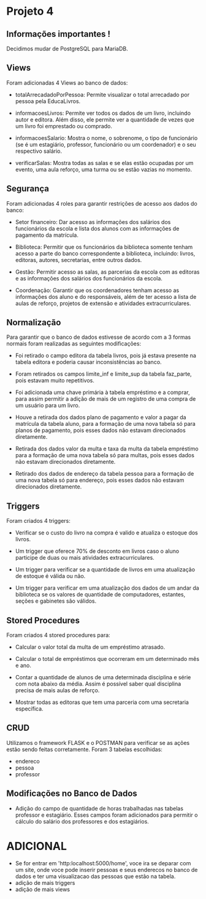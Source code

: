 # Projeto 4

## Informações importantes !

Decidimos mudar de PostgreSQL para MariaDB.

## Views

Foram adicionadas 4 Views ao banco de dados:

- totalArrecadadoPorPessoa: Permite visualizar o total arrecadado por pessoa pela EducaLivros.

- informacoesLivros: Permite ver todos os dados de um livro, incluindo autor e editora. Além disso, ele permite ver a quantidade de vezes que um livro foi emprestado ou comprado.

- informacoesSalario: Mostra o nome, o sobrenome, o tipo de funcionário (se é um estagiário, professor, funcionário ou um coordenador) e o seu respectivo salário.

- verificarSalas: Mostra todas as salas e se elas estão ocupadas por um evento, uma aula reforço, uma turma ou se estão vazias no momento.

## Segurança

Foram adicionadas 4 roles para garantir restrições de acesso aos dados do banco:

- Setor financeiro: Dar acesso as informações dos salários dos funcionários da escola e lista dos alunos com as informações de pagamento da matrícula.

- Biblioteca: Permitir que os funcionários da biblioteca somente tenham acesso a parte do banco correspondente a biblioteca, incluindo: livros, editoras, autores, secretarias, entre outros dados.

- Gestão: Permitir acesso as salas, as parcerias da escola com as editoras e as informações dos salários dos funcionários da escola.

- Coordenação: Garantir que os coordenadores tenham acesso as informações dos aluno e do responsáveis, além de ter acesso a lista de aulas de reforço, projetos de extensão e atividades extracurriculares.

## Normalização

Para garantir que o banco de dados estivesse de acordo com a 3 formas normais foram realizadas as seguintes modificações:

- Foi retirado o campo editora da tabela livros, pois já estava presente na tabela editora e poderia causar inconsistências ao banco.

- Foram retirados os campos limite_inf e limite_sup da tabela faz_parte, pois estavam muito repetitivos.

- Foi adicionada uma chave primária à tabela empréstimo e a comprar, para assim permitir a adição de mais de um registro de uma compra de um usuário para um livro. 

- Houve a retirada dos dados plano de pagamento e valor a pagar da matrícula da tabela aluno, para a formação de uma nova tabela só para planos de pagamento, pois esses dados não estavam direcionados diretamente.

- Retirada dos dados valor da multa e taxa da multa da tabela empréstimo para a formação de uma nova tabela só para multas, pois esses dados não estavam direcionados diretamente.

- Retirado dos dados de endereço da tabela pessoa para a formação de uma nova tabela só para endereço, pois esses dados não estavam direcionados diretamente.

## Triggers

Foram criados 4 triggers:

- Verificar se o custo do livro na compra é valido e atualiza o estoque dos livros.

- Um trigger que oferece 70% de desconto em livros caso o aluno participe de duas ou mais atividades extracurriculares.

- Um trigger para verificar se a quantidade de livros em uma atualização de estoque é válida ou não.

- Um trigger para verificar em uma atualização dos dados de um andar da biblioteca se os valores de quantidade de computadores, estantes, seções e gabinetes são válidos.

## Stored Procedures

Foram criados 4 stored procedures para:

- Calcular o valor total da multa de um empréstimo atrasado.

- Calcular o total de empréstimos que ocorreram em um determinado mês e ano.

- Contar a quantidade de alunos de uma determinada disciplina e série com nota abaixo da média. Assim é possível saber qual disciplina precisa de mais aulas de reforço.

- Mostrar todas as editoras que tem uma parceria com uma secretaria específica.

## CRUD
Utilizamos o framework FLASK e o POSTMAN para verificar se as ações estão sendo feitas corretamente.
Foram 3 tabelas escolhidas:
- endereco
- pessoa
- professor

## Modificações no Banco de Dados

- Adição do campo de quantidade de horas trabalhadas nas tabelas professor e estagiário. Esses campos foram adicionados para permitir o cálculo do salário dos professores e dos estagiários.

# ADICIONAL
- Se for entrar em 'http:localhost:5000/home', voce ira se deparar com um site, onde voce pode inserir pessoas e seus enderecos no banco de dados e ter uma visualizacao das pessoas que estão na tabela.
- adição de mais triggers
- adição de mais views
